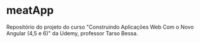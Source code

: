 # meatApp
Repositório do projeto do curso "Construindo Aplicações Web Com o Novo Angular (4,5 e 6)" da Udemy, professor Tarso Bessa.
